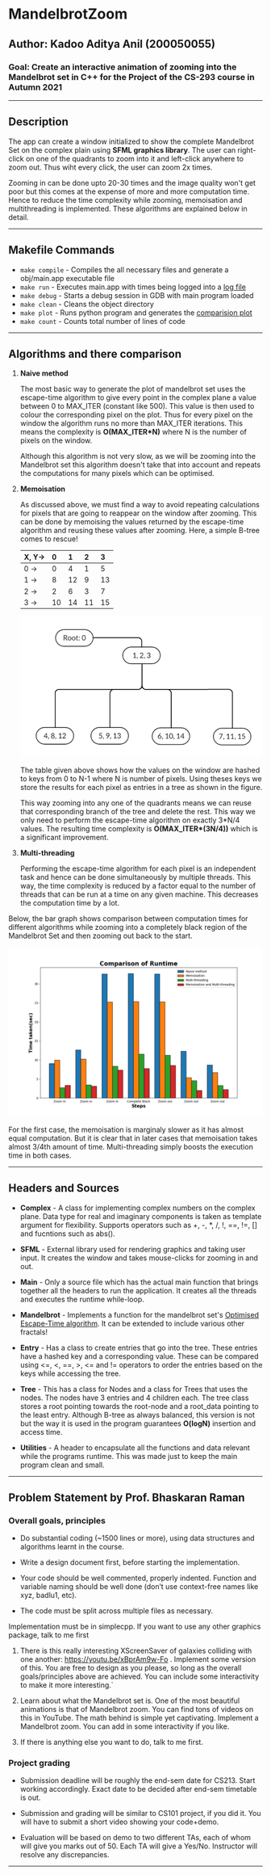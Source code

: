 # MandelbrotZoom

## Author: Kadoo Aditya Anil (200050055)

### Goal: Create an interactive animation of zooming into the Mandelbrot set in C++ for the Project of the CS-293 course in Autumn 2021

----

## Description

The app can create a window initialized to show the complete Mandelbrot Set on the complex plain using **SFML graphics library**. The user can right-click on one of the quadrants to zoom into it and left-click anywhere to zoom out. Thus wiht every click, the user can zoom 2x times.

Zooming in can be done upto 20-30 times and the image quality won't get poor but this comes at the expense of more and more computation time. Hence to reduce the time complexity while zooming, memoisation and multithreading is implemented. These algorithms are explained below in detail.

----

## Makefile Commands

- `make compile` - Compiles the all necessary files and generate a obj/main.app executable file
- `make run` - Executes main.app with times being logged into a [log file](test/log_file.txt)
- `make debug` - Starts a debug session in GDB with main program loaded
- `make clean` - Cleans the object directory
- `make plot` - Runs python program and generates the [comparision plot](images/comparison.png)
- `make count` - Counts total number of lines of code

----

## Algorithms and there comparison

1. **Naive method**

    The most basic way to generate the plot of mandelbrot set uses the escape-time algorithm to give every point in the complex plane a value between 0 to MAX_ITER (constant like 500). This value is then used to colour the corresponding pixel on the plot. Thus for every pixel on the window the algorithm runs no more than MAX_ITER iterations. This means the complexity is **O(MAX_ITER\*N)** where N is the number of pixels on the window.

    Although this algorithm is not very slow, as we will be zooming into the Mandelbrot set this algorithm doesn't take that into account and repeats the computations for many pixels which can be optimised.

2. **Memoisation**

    As discussed above, we must find a way to avoid repeating calculations for pixels that are going to reappear on the window after zooming. This can be done by memoising the values returned by the escape-time algorithm and reusing these values after zooming. Here, a simple B-tree comes to rescue!

    | X, Y-> | 0   | 1   | 2   | 3   |
    | ----   | --- | --- | --- | --- |
    | 0 ->   | 0   | 4   | 1   | 5   |
    | 1 ->   | 8   | 12  | 9   | 13  |
    | 2 ->   | 2   | 6   | 3   | 7   |
    | 3 ->   | 10  | 14  | 11  | 15  |

    ![tree-rep](images/tree-rep.jpg)

    The table given above shows how the values on the window are hashed to keys from 0 to N-1 where N is number of pixels. Using theses keys we store the results for each pixel as entries in a tree as shown in the figure.

    This way zooming into any one of the quadrants means we can reuse that corresponding branch of the tree and delete the rest. This way we only need to perform the escape-time algorithm on exactly 3\*N/4 values. The resulting time complexity is **O(MAX_ITER\*(3N/4))** which is a significant improvement.

3. **Multi-threading**

    Performing the escape-time algorithm for each pixel is an independent task and hence can be done simultaneously by multiple threads. This way, the time complexity is reduced by a factor equal to the number of threads that can be run at a time on any given machine. This decreases the computation time by a lot.

Below, the bar graph shows comparison between computation times for different algorithms while zooming into a completely black region of the Mandelbrot Set and then zooming out back to the start.

![comparison-plot](images/comparison.png)

For the first case, the memoisation is marginaly slower as it has almost equal computation. But it is clear that in later cases that memoisation takes almost 3/4th amount of time. Multi-threading simply boosts the execution time in both cases.

----

## Headers and Sources

- **Complex** - A class for implementing complex numbers on the complex plane. Data type for real and imaginary components is taken as template argument for flexibility. Supports operators such as +, -, *, /, !, ==, !=, [] and fucntions such as abs().

- **SFML** - External library used for rendering graphics and taking user input. It creates the window and takes mouse-clicks for zooming in and out.

- **Main** - Only a source file which has the actual main function that brings together all the headers to run the application. It creates all the threads and executes the runtime while-loop.

- **Mandelbrot** - Implements a function for the mandelbrot set's [Optimised Escape-Time algorithm](https://en.wikipedia.org/wiki/Plotting_algorithms_for_the_Mandelbrot_set#:~:text=number%20of%20iterations.-,Optimized%20escape%20time%20algorithms,-%5Bedit%5D). It can be extended to include various other fractals!

- **Entry** - Has a class to create entries that go into the tree. These entries have a hashed key and a corresponding value. These can be compared using <=, <, ==, >, <= and != operators to order the entries based on the keys while accessing the tree.

- **Tree** - This has a class for Nodes and a class for Trees that uses the nodes. The nodes have 3 entries and 4 children each. The tree class stores a root pointing towards the root-node and a root_data pointing to the least entry. Although B-tree as always balanced, this version is not but the way it is used in the program guarantees **O(logN)** insertion and access time.

- **Utilities** - A header to encapsulate all the functions and data relevant while the programs runtime. This was made just to keep the main program clean and small.

----

## Problem Statement by Prof. Bhaskaran Raman

### Overall goals, principles

- Do substantial coding (~1500 lines or more), using data structures and algorithms learnt in the course.

- Write a design document first, before starting the implementation.

- Your code should be well commented, properly indented. Function and variable naming should be well done (don’t use context-free names like xyz, badlu1, etc).

- The code must be split across multiple files as necessary.  

Implementation must be in simplecpp. If you want to use any other graphics package, talk to me first

1. There is this really interesting XScreenSaver of galaxies colliding with one another: <https://youtu.be/xBprAm9w-Fo> . Implement some version of this. You are free to design as you please, so long as the overall goals/principles above are achieved. You can include some interactivity to make it more interesting.`  

2. Learn about what the Mandelbrot set is. One of the most beautiful animations is that of Mandelbrot zoom. You can find tons of videos on this in YouTube. The math behind is simple yet captivating. Implement a Mandelbrot zoom. You can add in some interactivity if you like.

3. If there is anything else you want to do, talk to me first.

### Project grading

- Submission deadline will be roughly the end-sem date for CS213. Start working accordingly. Exact date to be decided after end-sem timetable is out.

- Submission and grading will be similar to CS101 project, if you did it. You will have to submit a short video showing your code+demo.

- Evaluation will be based on demo to two different TAs, each of whom will give you marks out of 50. Each TA will give a Yes/No. Instructor will resolve any discrepancies.

----
